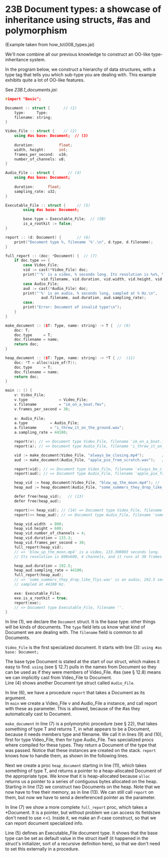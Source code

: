 # 23B Document types: a showcase of inheritance using structs, #as and polymorphism
(Example taken from how_to\008_types.jai)

We'll now combine all our previous knowledge to construct an OO-like type-inheritance system.

In the program below, we construct a hierarchy of data structures,
with a type tag that tells you which sub-type you are dealing with.
This example exhibits quite a lot of OO-like features.

See *23B.1_documents.jai*:
```c++
#import "Basic";

Document :: struct {      // (1)
    type:     Type;       
    filename: string;    
}

Video_File :: struct {    // (2)
    using #as base: Document;  // (3)
    
    duration:           float;
    width, height:      int;
    frames_per_second:  u16;
    number_of_channels: u8;
}

Audio_File :: struct {      // (4)
    using #as base: Document;  
    
    duration:      float;
    sampling_rate: u32;
}

Executable_File :: struct {     // (5)
        using #as base: Document;

        base.type = Executable_File;  // (5B)
        is_a_rootkit := false;
}

report :: (d: Document) {       // (6)
    print("Document type %, filename '%'.\n", d.type, d.filename);
}

full_report :: (doc: *Document) {  // (7)
    if doc.type == {
        case Video_File;
        vid := cast(*Video_File) doc;
        print("'%' is a video, % seconds long. Its resolution is %x%, % channels, and it runs at % frames per second.\n",
                vid.filename, vid.duration, vid.width, vid.height, vid.number_of_channels, vid.frames_per_second);
        case Audio_File;
        aud := cast(*Audio_File) doc;
        print("'%' is an audio, % seconds long, sampled at % Hz.\n", 
                aud.filename, aud.duration, aud.sampling_rate);
        case;
        print("Error: Document of invalid type!\n");
    }
}

make_document :: ($T: Type, name: string) -> T {  // (8) 
    doc: T;
    doc.type     = T;
    doc.filename = name;
    return doc;
}

heap_document :: ($T: Type, name: string) -> *T { //  (11) 
    doc: *T = alloc(size_of(T));  
    doc.type     = T;
    doc.filename = name;
    return doc;
}

main :: () {
    v: Video_File;
    v.type              = Video_File;
    v.filename          = "im_on_a_boat.fmv";
    v.frames_per_second = 30;
    
    a: Audio_File;
    a.type          = Audio_File;
    a.filename      = "i_threw_it_on_the_ground.wav";
    a.sampling_rate = 44100;

    report(v); // => Document type Video_File, filename 'im_on_a_boat.fmv'.
    report(a); // => Document type Audio_File, filename 'i_threw_it_on_the_ground.wav'.

    vid := make_document(Video_File, "always_be_closing.mp4");        // (9)
    aud := make_document(Audio_File, "apple_pie_from_scratch.wav");   // (10)

    report(vid); // => Document type Video_File, filename 'always_be_closing.mp4'.
    report(aud); // => Document type Audio_File, filename 'apple_pie_from_scratch.wav'.

    heap_vid := heap_document(Video_File, "blow_up_the_moon.mp4"); //  (12)
    heap_aud := heap_document(Audio_File, "some_summers_they_drop_like_flys.wav");

    defer free(heap_vid);   // (13)
    defer free(heap_aud);

    report(<< heap_vid); // (14) => Document type Video_File, filename 'blow_up_the_moon.mp4'.
    report(<< heap_aud); // => Document type Audio_File, filename 'some_summers_they_drop_like_flys.wav'.

    heap_vid.width  = 800;
    heap_vid.height = 600;
    heap_vid.number_of_channels = 4;
    heap_vid.duration = 133.3;
    heap_vid.frames_per_second = 30;
    full_report(heap_vid);
    // => 'blow_up_the_moon.mp4' is a video, 133.300003 seconds long. 
    // Its resolution is 800x600, 4 channels, and it runs at 30 frames per second.

    heap_aud.duration = 192.5;
    heap_aud.sampling_rate = 44100;
    full_report(heap_aud);
    // => 'some_summers_they_drop_like_flys.wav' is an audio, 192.5 seconds long, 
    // sampled at 44100 Hz.

    exe: Executable_File;
    exe.is_a_rootkit = true;
    report(exe); 
    // => Document type Executable_File, filename ''.
}
```

In line (1), we declare the `Document` struct. It is the base type: other things will be kinds of documents. The `type` field lets us know what kind of Document we are dealing with. The `filename` field is common to all Documents.

`Video_File` is the first specialized document. It starts with  line (3):  `using #as base: Document;`  

The base type Document is stated at the start of our struct, which makes it easy to find. `using` (see § 12.7) pulls in the names from Document so they can be used as if they were members of Video_File. #as (see § 12.8) means we can implicitly cast from Video_File to Document.  
Line (4) shows another Document tye struct called `Audio_File`.

In line (6), we have a procedure `report` that takes a Document as its argument.  
In `main` we create a Video_File v and Audio_File a instance, and call report with these as parameter. This is allowed, because of the #as they automatically cast to Document.  

`make_document` in line (7) is a polymorphic procedure (see § 22),
that takes something of type T and returns T, in what appears to be a Document, because it needs members type and filename.
We call it in lines (9) and (10), first for type Video_File, then for type Audio_File. Two specialized procs where compiled for these types. They return a Document of the type that was passed.
Notice that these instances are created on the stack. `report` knows how to handle them, as shown iin the following lines.

Next we create a proc `heap_document` starting in line (11), which takes something of type T, and returns a pointer to a heap-allocated Document of the appropriate type. We know that it is heap-allocated because `alloc` returns us a pointer to a series of contiguous bytes allocated on the heap.
Starting in line (12) we construct two Documents on the heap. Note that we now have to free their memory, as in line (13).
We can still call `report` on them, but now we have to send a dereferenced pointer as the parameter.  

In line (7) we show a more complete `full_report` proc, which takes a *Document. It is a pointer, but without problem we can access its fields(we don't need to use <<). Inside it, we make an if-case construct, so that we can report document specialized info.

Line (5) defines an Executable_File document type. It shows that the base type can be set as default value in the struct itself (it happened in the struct's initializer, sort of a recursive definition here), so that we don't need to set this externally in a procedure. 






